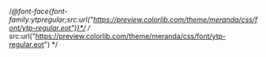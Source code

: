 /*@font-face{font-family:ytpregular;src:url("https://preview.colorlib.com/theme/meranda/css/font/ytp-regular.eot")}*/
/* src:url("https://preview.colorlib.com/theme/meranda/css/font/ytp-regular.eot") */
